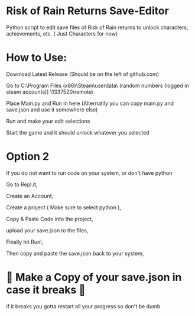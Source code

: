 # Risk of Rain Returns Save-Editor
Python script to edit save files of Risk of Rain returns to unlock characters, achievements, etc. ( Just Characters for now)


# How to Use:
Download Latest Release (Should be on the left of github.com)

Go to C:\Program Files (x86)\Steam\userdata\ (random numbers (logged in steam accounts)) \1337520\remote\

Place Main.py and Run in here (Alternatily you can copy main.py and save.json and use it somewhere else)

Run and make your edit selections

Start the game and it should unlock whatever you selected





# Option 2
If you do not want to run code on your system, or don't have python

Go to Repl.it, 

Create an Account, 

Create a project ( Make sure to select python ), 

Copy & Paste Code into the project, 

upload your save.json to the files, 

Finally hit Run!, 

Then copy and paste the save.json back to your system, 



#  🚨 Make a Copy of your save.json in case it breaks 🚨
if it breaks you gotta restart all your progress so don't be dumb
